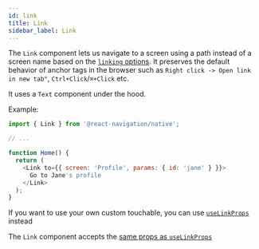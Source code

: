 ```yaml
---
id: link
title: Link
sidebar_label: Link
---
```


The `Link` component lets us navigate to a screen using a path instead of a screen name based on the [`linking` options](navigation-container.md#linking). It preserves the default behavior of anchor tags in the browser such as `Right click -> Open link in new tab"`, `Ctrl+Click`/`⌘+Click` etc.

It uses a `Text` component under the hood.

Example:

```js
import { Link } from '@react-navigation/native';

// ...

function Home() {
  return (
    <Link to={{ screen: 'Profile', params: { id: 'jane' } }}>
      Go to Jane's profile
    </Link>
  );
}
```

If you want to use your own custom touchable, you can use [`useLinkProps`](use-link-props.md) instead

The `Link` component accepts the [same props as `useLinkProps`](use-link-props.md#options)
